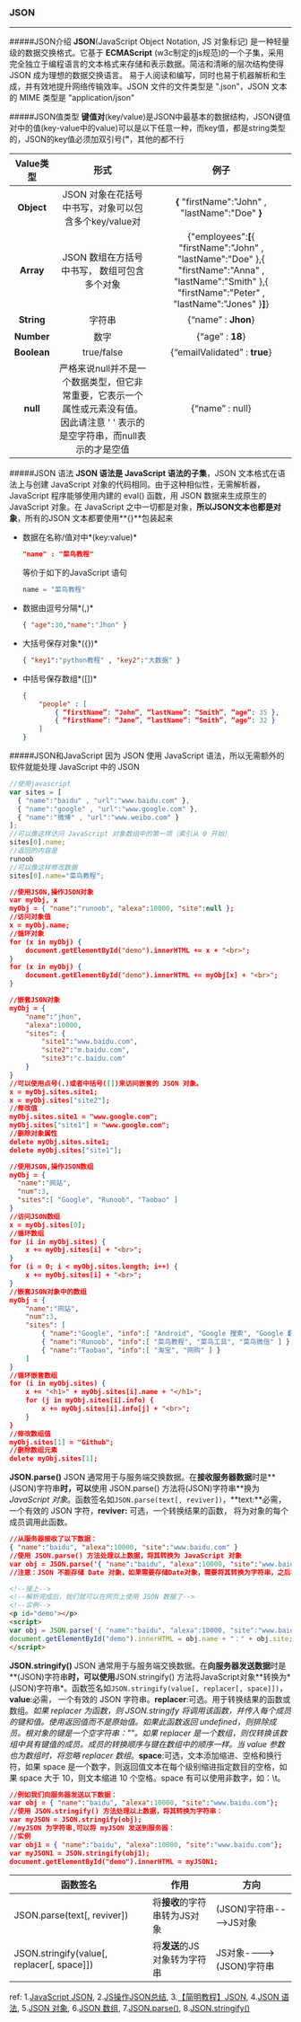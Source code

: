 ### JSON

***

#####JSON介绍
**JSON**(JavaScript Object Notation, JS 对象标记) 是一种轻量级的数据交换格式。它基于 **ECMAScript** (w3c制定的js规范)的一个子集，采用完全独立于编程语言的文本格式来存储和表示数据。简洁和清晰的层次结构使得 JSON 成为理想的数据交换语言。 易于人阅读和编写，同时也易于机器解析和生成，并有效地提升网络传输效率。JSON 文件的文件类型是 ".json"，JSON 文本的 MIME 类型是 "application/json"



#####JSON值类型
**键值对**(key/value)是JSON中最基本的数据结构，JSON键值对中的值(key-value中的value)可以是以下任意一种，而key值，都是string类型的，JSON的key值必须加双引号(**"**，其他的都不行

|   Value类型   |                    形式                    |                    例子                    |
| :---------: | :--------------------------------------: | :--------------------------------------: |
| **Object**  |    JSON 对象在花括号中书写，对象可以包含多个key/value对     | **{** "firstName":"John" , "lastName":"Doe" **}** |
|  **Array**  |        JSON 数组在方括号中书写， 数组可包含多个对象         | {"employees":**[**{ "firstName":"John" , "lastName":"Doe" },{ "firstName":"Anna" , "lastName":"Smith" },{ "firstName":"Peter" , "lastName":"Jones" }**]**} |
| **String**  |                   字符串                    |           {“name” : **Jhon**}            |
| **Number**  |                    数字                    |             {“age” : **18**}             |
| **Boolean** |                true/false                |      {“emailValidated” : **true**}       |
|  **null**   | 严格来说null并不是一个数据类型，但它非常重要，它表示一个属性或元素没有值。因此请注意 ' ' 表示的是空字符串，而null表示的才是空值 |             {“name” : null}              |



#####JSON 语法
**JSON 语法是 JavaScript 语法的子集**，JSON 文本格式在语法上与创建 JavaScript 对象的代码相同。由于这种相似性，无需解析器，JavaScript 程序能够使用内建的 eval() 函数，用 JSON 数据来生成原生的 JavaScript 对象。在 JavaScript 之中一切都是对象，**所以JSON文本也都是对象**，所有的JSON 文本都要使用**{}**包装起来

- 数据在名称/值对中*(key:value)*
  ```json
  "name" : "菜鸟教程"
  ```
  等价于如下的JavaScript 语句
  ```javascript
  name = "菜鸟教程"
  ```
- 数据由逗号分隔*(,)*
  ```json
  { "age":30,"name":"Jhon" }
  ```
- 大括号保存对象*({})*
  ```json
  { "key1":"python教程" , "key2":"大数据" }
  ```
- 中括号保存数组*([])*
  ```json
  {
      "people" : [
          { “firstName”: “John”, “lastName”: “Smith”, “age”: 35 },
          { “firstName”: “Jane”, “lastName”: “Smith”, “age”: 32 }
      ]
  }
  ```



#####JSON和JavaScript
因为 JSON 使用 JavaScript 语法，所以无需额外的软件就能处理 JavaScript 中的 JSON
```javascript
//使用javascript
var sites = [
  { "name":"baidu" , "url":"www.baidu.com" }, 
  { "name":"google" , "url":"www.google.com" }, 
  { "name":"微博" , "url":"www.weibo.com" }
];
//可以像这样访问 JavaScript 对象数组中的第一项（索引从 0 开始）
sites[0].name;
//返回的内容是
runoob
//可以像这样修改数据
sites[0].name="菜鸟教程";
```

```json
//使用JSON,操作JSON对象
var myObj, x
myObj = { "name":"runoob", "alexa":10000, "site":null };
//访问对象值
x = myObj.name;
//循环对象
for (x in myObj) {
    document.getElementById("demo").innerHTML += x + "<br>";
}
for (x in myObj) {
    document.getElementById("demo").innerHTML += myObj[x] + "<br>";
}

//嵌套JSON对象
myObj = {
    "name":"jhon",
    "alexa":10000,
    "sites": {
        "site1":"www.baidu.com",
        "site2":"m.baidu.com",
        "site3":"c.baidu.com"
    }
}
//可以使用点号(.)或者中括号([])来访问嵌套的 JSON 对象。
x = myObj.sites.site1;
x = myObj.sites["site2"];
//修改值
myObj.sites.site1 = "www.google.com";
myObj.sites["site1"] = "www.google.com";
//删除对象属性
delete myObj.sites.site1;
delete myObj.sites["site1"];
```

```json
//使用JSON,操作JSON数组
myObj = {
  "name":"网站",
  "num":3,
  "sites":[ "Google", "Runoob", "Taobao" ]
}
//访问JSON数组
x = myObj.sites[0];
//循环数组
for (i in myObj.sites) {
    x += myObj.sites[i] + "<br>";
}
for (i = 0; i < myObj.sites.length; i++) {
    x += myObj.sites[i] + "<br>";
}
//嵌套JSON对象中的数组
myObj = {
    "name":"网站",
    "num":3,
    "sites": [
        { "name":"Google", "info":[ "Android", "Google 搜索", "Google 翻译" ] },
        { "name":"Runoob", "info":[ "菜鸟教程", "菜鸟工具", "菜鸟微信" ] },
        { "name":"Taobao", "info":[ "淘宝", "网购" ] }
    ]
}
//循环嵌套数组
for (i in myObj.sites) {
    x += "<h1>" + myObj.sites[i].name + "</h1>";
    for (j in myObj.sites[i].info) {
        x += myObj.sites[i].info[j] + "<br>";
    }
}
//修改数组值
myObj.sites[1] = "Github";
//删除数组元素
delete myObj.sites[1];
```



**JSON.parse()**
JSON 通常用于与服务端交换数据。在**接收服务器数据**时是**(JSON)字符串**时，可以**使用 JSON.parse() 方法将(JSON)字符串**换为 *JavaScript 对象*。函数签名如`JSON.parse(text[, reviver])`，**text:**必需， 一个有效的 JSON 字符，**reviver:** 可选，一个转换结果的函数， 将为对象的每个成员调用此函数。
```json
//从服务器接收了以下数据：
{ "name":"baidu", "alexa":10000, "site":"www.baidu.com" }
//使用 JSON.parse() 方法处理以上数据，将其转换为 JavaScript 对象
var obj = JSON.parse('{ "name":"baidu", "alexa":10000, "site":"www.baidu.com" }');
//注意：JSON 不能存储 Date 对象，如果需要存储Date对象，需要将其转换为字符串，之后再将字符串转换为 Date 对象
```

```html
<!--接上-->
<!--解析完成后，我们就可以在网页上使用 JSON 数据了-->
<!--实例-->
<p id="demo"></p>
<script>
var obj = JSON.parse('{ "name":"baidu", "alexa":10000, "site":"www.baidu.com" }');
document.getElementById("demo").innerHTML = obj.name + "：" + obj.site;
</script>
```



**JSON.stringify()**
JSON 通常用于与服务端交换数据。在**向服务器发送数据**时是**(JSON)字符串**时，可以使用**JSON.stringify() 方法将JavaScript对象**转换为*(JSON)字符串*。函数签名如`JSON.stringify(value[, replacer[, space]])`，**value**:必需， 一个有效的 JSON 字符串。**replacer**:可选。用于转换结果的函数或数组。*如果 replacer 为函数，则 JSON.stringify 将调用该函数，并传入每个成员的键和值。使用返回值而不是原始值。如果此函数返回 undefined，则排除成员。根对象的键是一个空字符串：""。如果 replacer 是一个数组，则仅转换该数组中具有键值的成员。成员的转换顺序与键在数组中的顺序一样。当 value 参数也为数组时，将忽略 replacer 数组*。**space**:可选，文本添加缩进、空格和换行符，如果 space 是一个数字，则返回值文本在每个级别缩进指定数目的空格，如果 space 大于 10，则文本缩进 10 个空格。space 有可以使用非数字，如：\t。
```json
//例如我们向服务器发送以下数据：
var obj = { "name":"baidu", "alexa":10000, "site":"www.baidu.com"};
//使用 JSON.stringify() 方法处理以上数据，将其转换为字符串：
var myJSON = JSON.stringify(obj);
//myJSON 为字符串,可以将 myJSON 发送到服务器：
//实例
var obj1 = { "name":"baidu", "alexa":10000, "site":"www.baidu.com"};
var myJSON1 = JSON.stringify(obj1);
document.getElementById("demo").innerHTML = myJSON1;
```

| 函数签名                                     | 作用                | 方向                 |
| ---------------------------------------- | ----------------- | ------------------ |
| JSON.parse(text[, reviver])              | 将**接收**的字符串转为JS对象 | (JSON)字符串---->JS对象 |
| JSON.stringify(value[, replacer[, space]]) | 将**发送**的JS对象转为字符串 | JS对象---->(JSON)字符串 |



ref:
1.[JavaScript JSON](http://www.runoob.com/js/js-json.html),  2.[JS操作JSON总结](http://www.cnblogs.com/worfdream/articles/1956449.html),  3.[【简明教程】JSON](http://www.jianshu.com/p/8b428e1d1564),  4.[JSON 语法](http://www.runoob.com/json/json-syntax.html),  5.[JSON 对象](http://www.runoob.com/json/js-json-objects.html),  6.[JSON 数组](http://www.runoob.com/json/js-json-arrays.html),  7.[JSON.parse()](http://www.runoob.com/json/json-parse.html),  8.[JSON.stringify()](http://www.runoob.com/json/json-stringify.html)